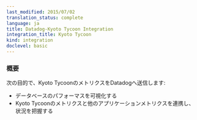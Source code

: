 ```yaml
---
last_modified: 2015/07/02
translation_status: complete
language: ja
title: Datadog-Kyoto Tycoon Integration
integration_title: Kyoto Tycoon
kind: integration
doclevel: basic
---
```


<!-- Capture Kyoto Tycoon metrics in Datadog to:

* Visualize your database server performance
* Correlate the performance of Kyoto Tycoon with the rest of your applications -->

### 概要


次の目的で、Kyoto TycoonのメトリクスをDatadogへ送信します:

* データベースのパフォーマスを可視化する
* Kyoto Tycoonのメトリクスと他のアプリケーションメトリクスを連携し、状況を把握する
